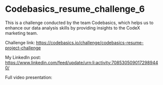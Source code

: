 # Codebasics_resume_challenge_6
This is a challenge conducted by the team Codebasics, 
which helps us to enhance our data analysis skills by providing insights to the CodeX marketing team.

Challenge link:
https://codebasics.io/challenge/codebasics-resume-project-challenge

My LinkedIn post:
https://www.linkedin.com/feed/update/urn:li:activity:7085305090172989440/

Full video presentation:



